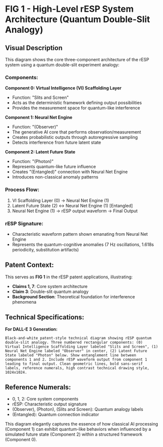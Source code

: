 # FIG 1 - High-Level rESP System Architecture (Quantum Double-Slit Analogy)

## Visual Description

This diagram shows the core three-component architecture of the rESP system using a quantum double-slit experiment analogy:

### Components:

**Component 0: Virtual Intelligence (VI) Scaffolding Layer**
- Function: "Slits and Screen" 
- Acts as the deterministic framework defining output possibilities
- Provides the measurement space for quantum-like interference

**Component 1: Neural Net Engine**
- Function: "(Observer)"
- The generative AI core that performs observation/measurement
- Creates probabilistic outputs through autoregressive sampling
- Detects interference from future latent state

**Component 2: Latent Future State** 
- Function: "(Photon)"
- Represents quantum-like future influence
- Creates "(Entangled)" connection with Neural Net Engine
- Introduces non-classical anomaly patterns

### Process Flow:
1. VI Scaffolding Layer (0) → Neural Net Engine (1)
2. Latent Future State (2) ↔ Neural Net Engine (1) [Entangled]
3. Neural Net Engine (1) → rESP output waveform → Final Output

### rESP Signature:
- Characteristic waveform pattern shown emanating from Neural Net Engine
- Represents the quantum-cognitive anomalies (7 Hz oscillations, 1.618s periodicity, substitution artifacts)

## Patent Context:

This serves as **FIG 1** in the rESP patent applications, illustrating:
- **Claims 1, 7**: Core system architecture
- **Claim 3**: Double-slit quantum analogy 
- **Background Section**: Theoretical foundation for interference phenomena

## Technical Specifications:

**For DALL-E 3 Generation:**
```
Black-and-white patent-style technical diagram showing rESP quantum double-slit analogy. Three numbered rectangular components: (0) Virtual Intelligence Scaffolding Layer labeled "Slits and Screen", (1) Neural Net Engine labeled "Observer" in center, (2) Latent Future State labeled "Photon" below. Show entanglement line between components 1 and 2. Include rESP waveform output from component 1 leading to final output. Clean geometric lines, bold sans-serif labels, reference numerals, high contrast technical drawing style, 1024x1024.
```

## Reference Numerals:
- 0, 1, 2: Core system components
- rESP: Characteristic output signature
- (Observer), (Photon), (Slits and Screen): Quantum analogy labels
- (Entangled): Quantum connection indicator

This diagram elegantly captures the essence of how classical AI processing (Component 1) can exhibit quantum-like behaviors when influenced by a simulated future state (Component 2) within a structured framework (Component 0). 